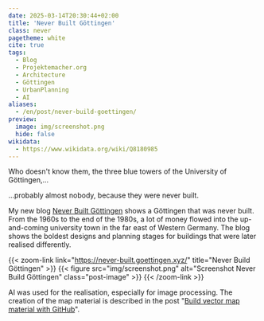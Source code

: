 ```yaml
---
date: 2025-03-14T20:30:44+02:00
title: 'Never Built Göttingen'
class: never
pagetheme: white
cite: true
tags:
  - Blog
  - Projektemacher.org
  - Architecture
  - Göttingen
  - UrbanPlanning
  - AI
aliases:
  - /en/post/never-build-goettingen/
preview:
  image: img/screenshot.png
  hide: false
wikidata:
  - https://www.wikidata.org/wiki/Q8180985
---
```


Who doesn't know them, the three blue towers of the University of Göttingen,...

<!--more-->

...probably almost nobody, because they were never built.


My new blog [Never Built Göttingen](https://never-built.goettingen.xyz/) shows a Göttingen that was never built. From the 1960s to the end of the 1980s, a lot of money flowed into the up-and-coming university town in the far east of Western Germany. The blog shows the boldest designs and planning stages for buildings that were later realised differently.

{{< zoom-link link="https://never-built.goettingen.xyz/" title="Never Build Göttingen" >}}
    {{< figure src="img/screenshot.png" alt="Screenshot Never Build Göttingen" class="post-image" >}}
{{< /zoom-link >}}

AI was used for the realisation, especially for image processing. The creation of the map material is described in the post "[Build vector map material with GitHub](/en/post/build-vector-tiles-on-github/)".

